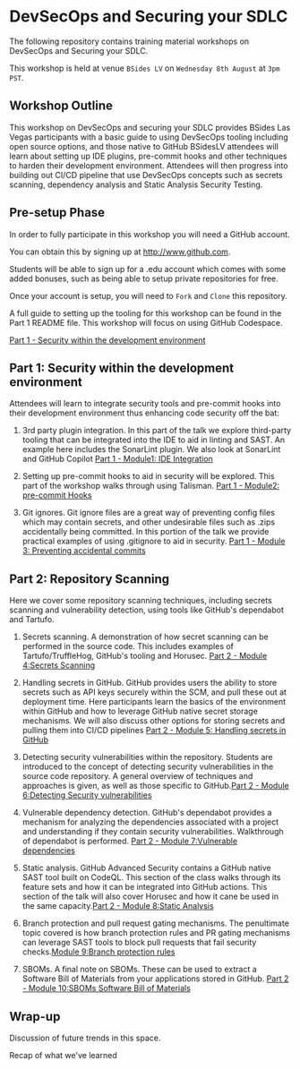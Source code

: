 
# DevSecOps and Securing your SDLC

The following repository contains training material workshops on DevSecOps and Securing your SDLC.

This workshop is held at venue `BSides LV` on `Wednesday 8th August` at `3pm PST`.

## Workshop Outline

This workshop on DevSecOps and securing your SDLC provides BSides Las Vegas participants with a basic guide to using DevSecOps tooling including open source options, and those native to GitHub BSidesLV attendees will learn about setting up IDE plugins, pre-commit hooks and other techniques to harden their development environment. Attendees will then progress into building out CI/CD pipeline that use DevSecOps concepts such as secrets scanning, dependency analysis and Static Analysis Security Testing.

## Pre-setup Phase

In order to fully participate in this workshop you will need a GitHub account.

You can obtain this by signing up at http://www.github.com. 

Students will be able to sign up for a .edu account which comes with some added bonuses, such as being able to setup private repositories for free.

Once your account is setup, you will need to `Fork` and `Clone` this repository.

A full guide to setting up the tooling for this workshop can be found in the Part 1 README file. This workshop will focus on using GitHub Codespace.

[Part 1 - Security within the development environment](https://github.com/tweag/dev-sec-ops-workshop/tree/main/part1#part-1---security-within-the-development-environment)


## Part 1: Security within the development environment

Attendees will learn to integrate security tools and pre-commit hooks into their development environment thus enhancing code security off the bat:

1. 3rd party plugin integration. In this part of the talk we explore third-party tooling that can be integrated into the IDE to aid in linting and SAST. An example here includes the SonarLint plugin. We also look at SonarLint and GitHub Copilot [Part 1 - Module1: IDE Integration](https://github.com/tweag/dev-sec-ops-workshop/tree/main/part1#module-1-ide-integration)

2. Setting up pre-commit hooks to aid in security will be explored. This part of the workshop walks through using Talisman. [Part 1 - Module2: pre-commit Hooks](https://github.com/tweag/dev-sec-ops-workshop/tree/main/part1#module-2-pre-commit-hooks)

3. Git ignores. Git ignore files are a great way of preventing config files which may contain secrets, and other undesirable files such as .zips accidentally being committed. In this portion of the talk we provide practical examples of using .gitignore to aid in security. [Part 1 - Module 3: Preventing accidental commits](https://github.com/tweag/dev-sec-ops-workshop/tree/main/part1#module-3-preventing-accidental-commits)


## Part 2: Repository Scanning

Here we cover some repository scanning techniques, including secrets scanning and vulnerability detection, using tools like GitHub's dependabot and Tartufo.

1. Secrets scanning. A demonstration of how secret scanning can be performed in the source code. This includes examples of Tartufo/TruffleHog, GitHub's tooling and Horusec. [Part 2 - Module 4:Secrets Scanning](https://github.com/tweag/dev-sec-ops-workshop/tree/main/part2#module-4secrets-scanning)

2. Handling secrets in GitHub. GitHub provides users the ability to store secrets such as API keys securely within the SCM, and pull these out at deployment time. Here participants learn the basics of the environment within GitHub and how to leverage GitHub native secret storage mechanisms. We will also discuss other options for storing secrets and pulling them into CI/CD pipelines [Part 2 - Module 5: Handling secrets in GitHub](https://github.com/tweag/dev-sec-ops-workshop/tree/main/part2#module-5handling-secrets-in-github)

3. Detecting security vulnerabilities within the repository. Students are introduced to the concept of detecting security vulnerabilities in the source code repository. A general overview of techniques and approaches is given, as well as those specific to GitHub.[Part 2 - Module 6:Detecting Security vulnerabilities](https://github.com/tweag/dev-sec-ops-workshop/tree/main/part2#module-5handling-secrets-in-github)

4. Vulnerable dependency detection. GitHub's dependabot provides a mechanism for analyzing the dependencies associated with a project and understanding if they contain security vulnerabilities. Walkthrough of dependabot is performed. [Part 2 - Module 7:Vulnerable dependencies](https://github.com/tweag/dev-sec-ops-workshop/tree/main/part2#module-7vulnerable-dependencies) 

5. Static analysis. GitHub Advanced Security contains a GitHub native SAST tool built on CodeQL. This section of the class walks through its feature sets and how it can be integrated into GitHub actions. This section of the talk will also cover Horusec and how it cane be used in the same capacity.[Part 2 - Module 8:Static Analysis](https://github.com/tweag/dev-sec-ops-workshop/tree/main/part2#module-8static-analysis)

6. Branch protection and pull request gating mechanisms. The penultimate topic covered is how branch protection rules and PR gating mechanisms can leverage SAST tools to block pull requests that fail security checks.[Module 9:Branch protection rules](https://github.com/tweag/dev-sec-ops-workshop/tree/main/part2#module-9branch-protection-rules)

7. SBOMs. A final note on SBOMs. These can be used to extract a Software Bill of Materials from your applications stored in GitHub. [Part 2 - Module 10:SBOMs Software Bill of Materials](https://github.com/tweag/dev-sec-ops-workshop/tree/main/part2#module-10sboms-software-bill-of-materials)

## Wrap-up

Discussion of future trends in this space.

Recap of what we've learned

